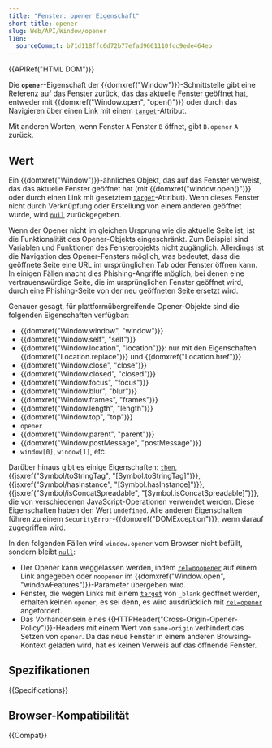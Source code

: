 ```yaml
---
title: "Fenster: opener Eigenschaft"
short-title: opener
slug: Web/API/Window/opener
l10n:
  sourceCommit: b71d118ffc6d72b77efad9661110fcc9ede464eb
---
```


{{APIRef("HTML DOM")}}

Die **`opener`**-Eigenschaft der {{domxref("Window")}}-Schnittstelle gibt eine Referenz auf das Fenster zurück, das das aktuelle Fenster geöffnet hat, entweder mit {{domxref("Window.open", "open()")}} oder durch das Navigieren über einen Link mit einem [`target`](/de/docs/Web/HTML/Element/a#target)-Attribut.

Mit anderen Worten, wenn Fenster `A` Fenster `B` öffnet, gibt `B.opener` `A` zurück.

## Wert

Ein {{domxref("Window")}}-ähnliches Objekt, das auf das Fenster verweist, das das aktuelle Fenster geöffnet hat (mit {{domxref("window.open()")}} oder durch einen Link mit gesetztem [`target`](/de/docs/Web/HTML/Element/a#target)-Attribut). Wenn dieses Fenster nicht durch Verknüpfung oder Erstellung von einem anderen geöffnet wurde, wird [`null`](/de/docs/Web/JavaScript/Reference/Operators/null) zurückgegeben.

Wenn der Opener nicht im gleichen Ursprung wie die aktuelle Seite ist, ist die Funktionalität des Opener-Objekts eingeschränkt. Zum Beispiel sind Variablen und Funktionen des Fensterobjekts nicht zugänglich. Allerdings ist die Navigation des Opener-Fensters möglich, was bedeutet, dass die geöffnete Seite eine URL im ursprünglichen Tab oder Fenster öffnen kann. In einigen Fällen macht dies Phishing-Angriffe möglich, bei denen eine vertrauenswürdige Seite, die im ursprünglichen Fenster geöffnet wird, durch eine Phishing-Seite von der neu geöffneten Seite ersetzt wird.

Genauer gesagt, für plattformübergreifende Opener-Objekte sind die folgenden Eigenschaften verfügbar:

- {{domxref("Window.window", "window")}}
- {{domxref("Window.self", "self")}}
- {{domxref("Window.location", "location")}}: nur mit den Eigenschaften {{domxref("Location.replace")}} und {{domxref("Location.href")}}
- {{domxref("Window.close", "close")}}
- {{domxref("Window.closed", "closed")}}
- {{domxref("Window.focus", "focus")}}
- {{domxref("Window.blur", "blur")}}
- {{domxref("Window.frames", "frames")}}
- {{domxref("Window.length", "length")}}
- {{domxref("Window.top", "top")}}
- `opener`
- {{domxref("Window.parent", "parent")}}
- {{domxref("Window.postMessage", "postMessage")}}
- `window[0]`, `window[1]`, etc.

Darüber hinaus gibt es einige Eigenschaften: [`then`](/de/docs/Web/JavaScript/Reference/Global_Objects/Promise#thenables), {{jsxref("Symbol/toStringTag", "[Symbol.toStringTag]")}}, {{jsxref("Symbol/hasInstance", "[Symbol.hasInstance]")}}, {{jsxref("Symbol/isConcatSpreadable", "[Symbol.isConcatSpreadable]")}}, die von verschiedenen JavaScript-Operationen verwendet werden. Diese Eigenschaften haben den Wert `undefined`. Alle anderen Eigenschaften führen zu einem `SecurityError`-{{domxref("DOMException")}}, wenn darauf zugegriffen wird.

In den folgenden Fällen wird `window.opener` vom Browser nicht befüllt, sondern bleibt [`null`](/de/docs/Web/JavaScript/Reference/Operators/null):

- Der Opener kann weggelassen werden, indem [`rel=noopener`](/de/docs/Web/HTML/Attributes/rel#noopener) auf einem Link angegeben oder `noopener` im {{domxref("Window.open", "windowFeatures")}}-Parameter übergeben wird.
- Fenster, die wegen Links mit einem [`target`](/de/docs/Web/HTML/Element/a#target) von `_blank` geöffnet werden, erhalten keinen `opener`, es sei denn, es wird ausdrücklich mit [`rel=opener`](/de/docs/Web/HTML/Attributes/rel#opener) angefordert.
- Das Vorhandensein eines {{HTTPHeader("Cross-Origin-Opener-Policy")}}-Headers mit einem Wert von `same-origin` verhindert das Setzen von `opener`. Da das neue Fenster in einem anderen Browsing-Kontext geladen wird, hat es keinen Verweis auf das öffnende Fenster.

## Spezifikationen

{{Specifications}}

## Browser-Kompatibilität

{{Compat}}
